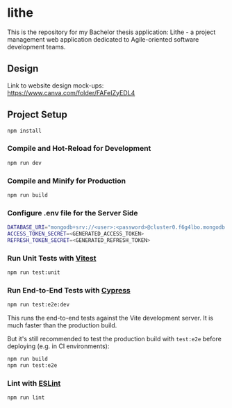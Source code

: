 # lithe

This is the repository for my Bachelor thesis application: Lithe - a project management web application dedicated to Agile-oriented software development teams.

## Design

Link to website design mock-ups: https://www.canva.com/folder/FAFeIZyEDL4

## Project Setup

```sh
npm install
```

### Compile and Hot-Reload for Development

```sh
npm run dev
```

### Compile and Minify for Production

```sh
npm run build
```

### Configure .env file for the Server Side

```sh
DATABASE_URI="mongodb+srv://<user>:<password>@cluster0.f6g4lbo.mongodb.net/lithe_auth?retryWrites=true&w=majority"
ACCESS_TOKEN_SECRET=<GENERATED_ACCESS_TOKEN>
REFRESH_TOKEN_SECRET=<GENERATED_REFRESH_TOKEN>
```

### Run Unit Tests with [Vitest](https://vitest.dev/)

```sh
npm run test:unit
```

### Run End-to-End Tests with [Cypress](https://www.cypress.io/)

```sh
npm run test:e2e:dev
```

This runs the end-to-end tests against the Vite development server.
It is much faster than the production build.

But it's still recommended to test the production build with `test:e2e` before deploying (e.g. in CI environments):

```sh
npm run build
npm run test:e2e
```

### Lint with [ESLint](https://eslint.org/)

```sh
npm run lint
```
